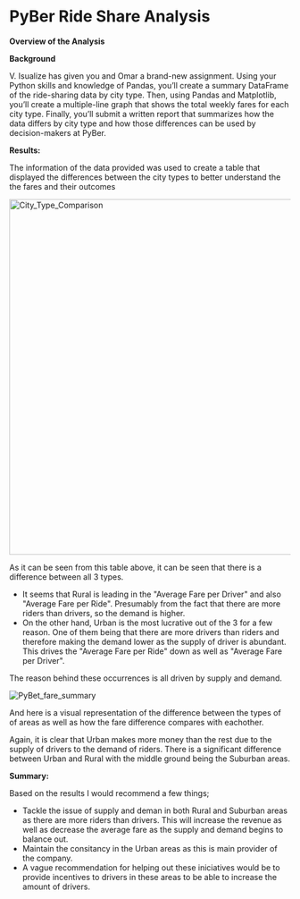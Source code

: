 # PyBer Ride Share Analysis

**Overview of the Analysis**

**Background**

V. Isualize has given you and Omar a brand-new assignment. Using your Python skills and knowledge of Pandas, you’ll create a summary DataFrame of the ride-sharing data by city type. Then, using Pandas and Matplotlib, you’ll create a multiple-line graph that shows the total weekly fares for each city type. Finally, you’ll submit a written report that summarizes how the data differs by city type and how those differences can be used by decision-makers at PyBer.


**Results:**

The information of the data provided was used to create a table that displayed the differences between the city types to better understand the the fares and their outcomes

<img width="636" alt="City_Type_Comparison" src="https://user-images.githubusercontent.com/92615504/143279040-68562853-e599-4959-b063-5cd289014ffd.png">

As it can be seen from this table above, it can be seen that there is a difference between all 3 types. 

- It seems that Rural is leading in the "Average Fare per Driver" and also "Average Fare per Ride". Presumably from the fact that there are more riders than drivers, so the demand is higher.
- On the other hand, Urban is the most lucrative out of the 3 for a few reason. One of them being that there are more drivers than riders and therefore making the demand lower as the supply of driver is abundant. This drives the "Average Fare per Ride" down as well as "Average Fare per Driver". 

The reason behind these occurrences is all driven by supply and demand. 

![PyBet_fare_summary](https://user-images.githubusercontent.com/92615504/143282905-259023f1-fd93-47a0-ae7f-9eaa078e4d01.png)

And here is a visual representation of the difference between the types of of areas as well as how the fare difference compares with eachother. 

Again, it is clear that Urban makes more money than the rest due to the supply of drivers to the demand of riders. There is a significant difference between Urban and Rural with the middle ground being the Suburban areas. 



**Summary:**

Based on the results I would recommend a few things;

- Tackle the issue of supply and deman in both Rural and Suburban areas as there are more riders than drivers. This will increase the revenue as well as decrease the average fare as the supply and demand begins to balance out.
- Maintain the consitancy in the Urban areas as this is main provider of the company. 
- A vague recommendation for helping out these iniciatives would be to provide incentives to drivers in these areas to be able to increase the amount of drivers. 
